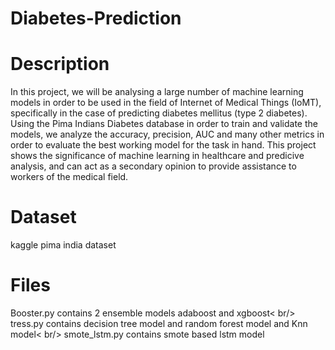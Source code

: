 # Diabetes-Prediction

# Description
In this project, we will be analysing a large number of machine learning models in order to be used in the field of Internet
of Medical Things (IoMT), specifically in the case of predicting diabetes mellitus (type 2 diabetes). Using the Pima
Indians Diabetes database in order to train and validate the models, we analyze the accuracy, precision, AUC and many
other metrics in order to evaluate the best working model for the task in hand. This project shows the significance
of machine learning in healthcare and predicive analysis, and can act as a secondary opinion to provide assistance to
workers of the medical field.

# Dataset
kaggle pima india dataset

# Files
Booster.py contains 2 ensemble models adaboost and xgboost< br/>
tress.py contains decision tree model and random forest model and Knn model< br/>
smote_lstm.py contains smote based lstm model

